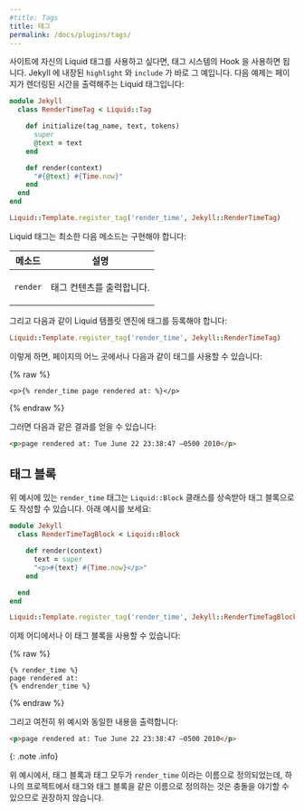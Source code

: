 ```yaml
---
#title: Tags
title: 태그
permalink: /docs/plugins/tags/
---
```


<!--
If you’d like to include custom liquid tags in your site, you can do so by
hooking into the tagging system. Built-in examples added by Jekyll include the
`highlight` and `include` tags. Below is an example of a custom liquid tag that
will output the time the page was rendered:
-->
사이트에 자신의 Liquid 태그를 사용하고 싶다면,
태그 시스템의 Hook 을 사용하면 됩니다.
Jekyll 에 내장된 `highlight` 와 `include` 가 바로 그 예입니다.
다음 예제는 페이지가 렌더링된 시간을 출력해주는 Liquid 태그입니다:

```ruby
module Jekyll
  class RenderTimeTag < Liquid::Tag

    def initialize(tag_name, text, tokens)
      super
      @text = text
    end

    def render(context)
      "#{@text} #{Time.now}"
    end
  end
end

Liquid::Template.register_tag('render_time', Jekyll::RenderTimeTag)
```

<!--
At a minimum, liquid tags must implement:
-->
Liquid 태그는 최소한 다음 메소드는 구현해야 합니다:

<div class="mobile-side-scroller">
<table>
  <thead>
    <tr>
<!--
      <th>Method</th>
      <th>Description</th>
-->
      <th>메소드</th>
      <th>설명</th>
    </tr>
  </thead>
  <tbody>
    <tr>
      <td>
        <p><code>render</code></p>
      </td>
      <td>
<!--
        <p>Outputs the content of the tag.</p>
-->
        <p>태그 컨텐츠를 출력합니다.</p>
      </td>
    </tr>
  </tbody>
</table>
</div>

<!--
You must also register the custom tag with the Liquid template engine as
follows:
-->
그리고 다음과 같이 Liquid 템플릿 엔진에 태그를 등록해야
합니다:

```ruby
Liquid::Template.register_tag('render_time', Jekyll::RenderTimeTag)
```

<!--
In the example above, we can place the following tag anywhere in one of our
pages:
-->
이렇게 하면, 페이지의 어느 곳에서나 다음과 같이 태그를 사용할 수
있습니다:

{% raw %}
```liquid
<p>{% render_time page rendered at: %}</p>
```
{% endraw %}

<!--
And we would get something like this on the page:
-->
그러면 다음과 같은 결과를 얻을 수 있습니다:

```html
<p>page rendered at: Tue June 22 23:38:47 –0500 2010</p>
```

<!--
## Tag Blocks
-->
## 태그 블록

<!--
The `render_time` tag seen above can also be rewritten as a tag block by
inheriting the `Liquid::Block` class. Look at the example below:
-->
위 예시에 있는 `render_time` 태그는 `Liquid::Block` 클래스를 상속받아
태그 블록으로도 작성할 수 있습니다. 아래 예시를 보세요:

```ruby
module Jekyll
  class RenderTimeTagBlock < Liquid::Block

    def render(context)
      text = super
      "<p>#{text} #{Time.now}</p>"
    end

  end
end

Liquid::Template.register_tag('render_time', Jekyll::RenderTimeTagBlock)
```

<!--
We can now use the tag block anywhere:
-->
이제 어디에서나 이 태그 블록을 사용할 수 있습니다:

{% raw %}
```liquid
{% render_time %}
page rendered at:
{% endrender_time %}
```
{% endraw %}

<!--
And we would still get the same output as above on the page:
-->
그리고 여전히 위 예시와 동일한 내용을 출력합니다:

```html
<p>page rendered at: Tue June 22 23:38:47 –0500 2010</p>
```

{: .note .info}
<!--
In the above example, the tag block and the tag are both registered with
the name <code>render_time</code>, but to register a tag and a tag block using
the same name in the same project is not recommended as this may lead to
conflicts.
-->
위 예시에서, 태그 블록과 태그 모두가 <code>render_time</code> 이라는 이름으로
정의되었는데, 하나의 프로젝트에서 태그와 태그 블록을 같은 이름으로 정의하는
것은 충돌을 야기할 수 있으므로 권장하지
않습니다.
